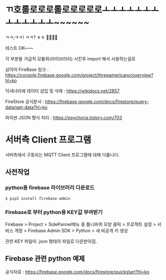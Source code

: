 # ㄲ호롤로로로롤로로로로로ㅗㅗㅗㅗㅗㅗㅗㅗㅗㅗㅗㅗㅗ~~~~~~

ㅋㅋ;ㅋㅋ! ㅋㅋ?  ㅎㅎ 💢💥💤💦



테스트 OK~~~

각 부분들 가급적 모듈화(라이브러리) 시킨후 import 해서 사용하는걸로 



삼아아 FireBase 링크 : https://console.firebase.google.com/project/threeamericano/overview?hl=ko

딕셔너리에 데이터 삽입 및 삭제 : https://wikidocs.net/2857

FireStore 공식문서 : https://firebase.google.com/docs/firestore/query-data/get-data?hl=ko

파이썬 JSON 형식 처리 : https://psychoria.tistory.com/703



# 서버측 Client 프로그램

서버측에서 구동되는 MQTT Client 프로그램에 대해 다룹니다.



## 사전작업

### python용 firebase 라이브러리 다운로드

```bash
$ pip3 install firebase-admin
```



### Firebase로 부터 python용 KEY값 부여받기

Firebase > Project > SidePannel메뉴 중 톱니바퀴 모양 클릭 > 프로젝트 설정 > 서비스 계정 > Firebase Admin SDK > Python > 새 비공개 키 생성

관련 KEY 파일이 .json 형태의 파일로 다운받아짐.



## Firebase 관련 python 예제

공식자료 : https://firebase.google.com/docs/firestore/quickstart?hl=ko





